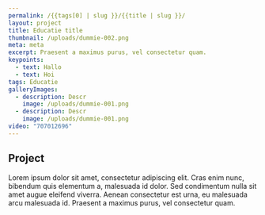 ```yaml
---
permalink: /{{tags[0] | slug }}/{{title | slug }}/
layout: project
title: Educatie title
thumbnail: /uploads/dummie-002.png
meta: meta
excerpt: Praesent a maximus purus, vel consectetur quam.
keypoints:
  - text: Hallo
  - text: Hoi
tags: Educatie
galleryImages:
  - description: Descr
    image: /uploads/dummie-001.png
  - description: Descr
    image: /uploads/dummie-001.png    
video: "707012696"
---
```


## Project

Lorem ipsum dolor sit amet, consectetur adipiscing elit. Cras enim nunc, bibendum quis elementum a, malesuada id dolor. Sed condimentum nulla sit amet augue eleifend viverra. Aenean consectetur est urna, eu malesuada arcu malesuada id. Praesent a maximus purus, vel consectetur quam.
